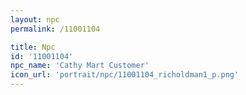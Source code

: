 ```yaml
---
layout: npc
permalink: /11001104

title: Npc
id: '11001104'
npc_name: 'Cathy Mart Customer'
icon_url: 'portrait/npc/11001104_richoldman1_p.png'
---
```

